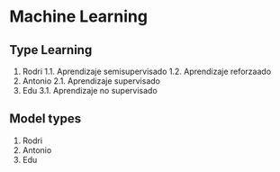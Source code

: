 # Machine Learning
## Type Learning

1. Rodri
  1.1. Aprendizaje semisupervisado
  1.2. Aprendizaje reforzaado
2. Antonio
  2.1. Aprendizaje supervisado
3. Edu
  3.1. Aprendizaje no supervisado

## Model types

1. Rodri
2. Antonio
3. Edu
